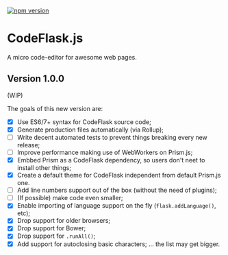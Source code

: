 [![npm version](https://badge.fury.io/js/codeflask.svg)](https://www.npmjs.com/package/codeflask)

# CodeFlask.js
A micro code-editor for awesome web pages.

## Version 1.0.0

(WIP)

The goals of this new version are:

- [x] Use ES6/7+ syntax for CodeFlask source code;
- [x] Generate production files automatically (via Rollup);
- [ ] Write decent automated tests to prevent things breaking every new release;
- [ ] Improve performance making use of WebWorkers on Prism.js;
- [x] Embbed Prism as a CodeFlask dependency, so users don't neet to install other things;
- [x] Create a default theme for CodeFlask independent from default Prism.js one.
- [ ] Add line numbers support out of the box (without the need of plugins);
- [ ] (If possible) make code even smaller;
- [x] Enable importing of language support on the fly (`flask.addLanguage()`, etc);
- [x] Drop support for older browsers;
- [x] Drop support for Bower;
- [x] Drop support for `.runAll()`;
- [x] Add support for autoclosing basic characters;
... the list may get bigger.